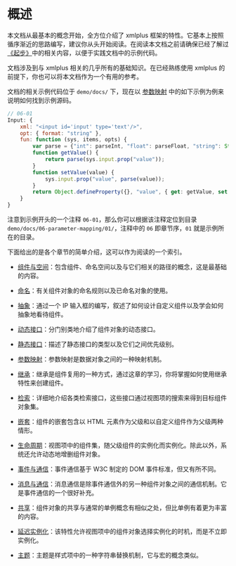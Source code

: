 # 概述

本文档从最基本的概念开始，全方位介绍了 xmlplus 框架的特性。它基本上按照循序渐近的思路编写，建议你从头开始阅读。在阅读本文档之前请确保已经了解过[《起步》](/getting-started)中的相关内容，以便于实践文档中的示例代码。

文档涉及到与 xmlplus 相关的几乎所有的基础知识。在已经熟练使用 xmlplus 的前提下，你也可以将本文档作为一个有用的参考。

文档的相关示例代码位于 `demo/docs/` 下，现在以 [参数映射](/docs#参数映射) 中的如下示例为例来说明如何找到示例源码。

```js
// 06-01
Input: {
    xml: "<input id='input' type='text'/>",
    opt: { format: "string" },
    fun: function (sys, items, opts) {
        var parse = {"int": parseInt, "float": parseFloat, "string": String}[opts.format];
        function getValue() {
            return parse(sys.input.prop("value"));
        }
        function setValue(value) {
            sys.input.prop("value", parse(value));
        }
        return Object.defineProperty({}, "value", { get: getValue, set: setValue });
    }
}
```

注意到示例开头的一个注释 `06-01`，那么你可以根据该注释定位到目录 `demo/docs/06-parameter-mapping/01/`，注释中的 `06` 即章节序，`01` 就是示例所在的目录。

下面给出的是各个章节的简单介绍，这可以作为阅读的一个索引。

- [组件与空间](/docs#组件与空间)：包含组件、命名空间以及与它们相关的路径的概念，这是最基础的内容。

- [命名](/docs#命名)：有关组件对象的命名规则以及已命名对象的使用。

- [抽象](/docs#抽象)：通过一个 IP 输入框的编写，叙述了如何设计自定义组件以及学会如何抽象地看待组件。

- [动态接口](/docs#动态接口)：分门别类地介绍了组件对象的动态接口。

- [静态接口](/docs#静态接口)：描述了静态接口的类型以及它们之间优先级别。

- [参数映射](/docs#参数映射)：参数映射是数据对象之间的一种映射机制。

- [继承](/docs#继承)：继承是组件复用的一种方式，通过这章的学习，你将掌握如何使用继承特性来创建组件。

- [检索](/docs#检索)：详细地介绍各类检索接口，这些接口通过视图项的搜索来得到目标组件对象集。

- [嵌套](/docs#嵌套)：组件的嵌套包含以 HTML 元素作为父级和以自定义组件作为父级两种情形。

- [生命周期](/docs#生命周期)：视图项中的组件集，随父级组件的实例化而实例化。除此以外，系统还允许动态地增删组件对象。

- [事件与通信](/docs#事件与通信)：事件通信基于 W3C 制定的 DOM 事件标准，但又有所不同。

- [消息与通信](/docs#消息与通信)：消息通信是除事件通信外的另一种组件对象之间的通信机制。它是事件通信的一个很好补充。

- [共享](/docs#共享)：组件对象的共享与通常的单例概念有相似之处，但比单例有着更为丰富的内容。

- [延迟实例化](/docs#延迟实例化)：该特性允许视图项中的组件对象选择实例化的时机，而是不立即实例化。

- [主题](/docs#主题)：主题是样式项中的一种字符串替换机制，它与宏的概念类似。